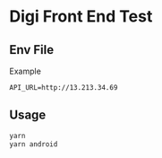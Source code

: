 # Digi Front End Test

## Env File
Example
```env
API_URL=http://13.213.34.69
```

## Usage
```bash
yarn
yarn android
```
